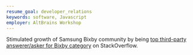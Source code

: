 ```yaml
---
resume_goal: developer_relations
keywords: software, Javascript
employer: AltBrains Workshop
---
```

Stimulated growth of Samsung Bixby community by being [top third-party answerer/asker for Bixby category](https://stackoverflow.com/tags/bixby/topusers) on StackOverflow. 